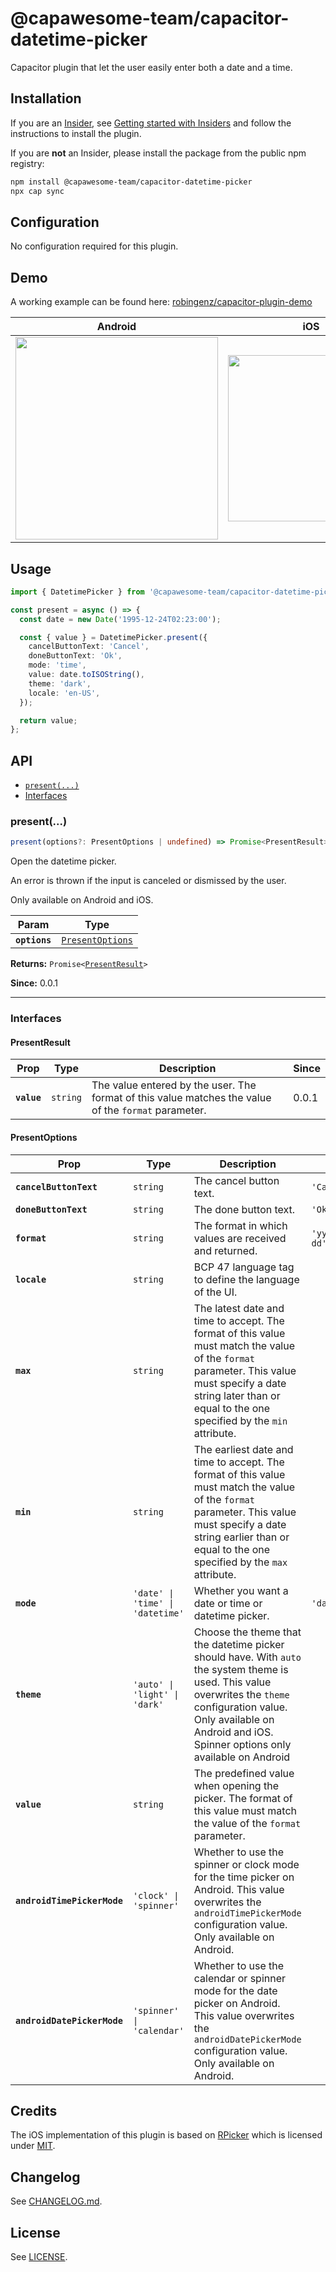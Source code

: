# @capawesome-team/capacitor-datetime-picker

Capacitor plugin that let the user easily enter both a date and a time.

## Installation

If you are an [Insider](https://capawesome.io/insiders/#what-is-insiders), see [Getting started with Insiders](https://capawesome.io/insiders/getting-started/?plugin=capacitor-datetime-picker) and follow the instructions to install the plugin.

If you are **not** an Insider, please install the package from the public npm registry:

```bash
npm install @capawesome-team/capacitor-datetime-picker
npx cap sync
```

## Configuration

No configuration required for this plugin.

## Demo

A working example can be found here: [robingenz/capacitor-plugin-demo](https://github.com/robingenz/capacitor-plugin-demo)

| Android                                                                                                                         | iOS                                                                                                                             |
| ------------------------------------------------------------------------------------------------------------------------------- | ------------------------------------------------------------------------------------------------------------------------------- |
| <img src="https://user-images.githubusercontent.com/13857929/184545710-a837f45f-e335-4903-b3a9-e1f30b42163f.gif" width="324" /> | <img src="https://user-images.githubusercontent.com/13857929/184545717-a10291e4-95fe-4453-91f7-c04246c61dec.gif" width="266" /> |

## Usage

```typescript
import { DatetimePicker } from '@capawesome-team/capacitor-datetime-picker';

const present = async () => {
  const date = new Date('1995-12-24T02:23:00');

  const { value } = DatetimePicker.present({
    cancelButtonText: 'Cancel',
    doneButtonText: 'Ok',
    mode: 'time',
    value: date.toISOString(),
    theme: 'dark',
    locale: 'en-US',
  });

  return value;
};
```

## API

<docgen-index>

* [`present(...)`](#present)
* [Interfaces](#interfaces)

</docgen-index>

<docgen-api>
<!--Update the source file JSDoc comments and rerun docgen to update the docs below-->

### present(...)

```typescript
present(options?: PresentOptions | undefined) => Promise<PresentResult>
```

Open the datetime picker.

An error is thrown if the input is canceled or dismissed by the user.

Only available on Android and iOS.

| Param         | Type                                                      |
| ------------- | --------------------------------------------------------- |
| **`options`** | <code><a href="#presentoptions">PresentOptions</a></code> |

**Returns:** <code>Promise&lt;<a href="#presentresult">PresentResult</a>&gt;</code>

**Since:** 0.0.1

--------------------


### Interfaces


#### PresentResult

| Prop        | Type                | Description                                                                                          | Since |
| ----------- | ------------------- | ---------------------------------------------------------------------------------------------------- | ----- |
| **`value`** | <code>string</code> | The value entered by the user. The format of this value matches the value of the `format` parameter. | 0.0.1 |


#### PresentOptions

| Prop                        | Type                                        | Description                                                                                                                                                                                                                      | Default                                     | Since |
| --------------------------- | ------------------------------------------- | -------------------------------------------------------------------------------------------------------------------------------------------------------------------------------------------------------------------------------- | ------------------------------------------- | ----- |
| **`cancelButtonText`**      | <code>string</code>                         | The cancel button text.                                                                                                                                                                                                          | <code>'Cancel'</code>                       | 0.0.1 |
| **`doneButtonText`**        | <code>string</code>                         | The done button text.                                                                                                                                                                                                            | <code>'Ok'</code>                           | 0.0.1 |
| **`format`**                | <code>string</code>                         | The format in which values are received and returned.                                                                                                                                                                            | <code>'yyyy-MM-dd'T'HH:mm:ss.sss'Z''</code> | 0.0.1 |
| **`locale`**                | <code>string</code>                         | BCP 47 language tag to define the language of the UI.                                                                                                                                                                            |                                             | 0.0.2 |
| **`max`**                   | <code>string</code>                         | The latest date and time to accept. The format of this value must match the value of the `format` parameter. This value must specify a date string later than or equal to the one specified by the `min` attribute.              |                                             | 0.0.1 |
| **`min`**                   | <code>string</code>                         | The earliest date and time to accept. The format of this value must match the value of the `format` parameter. This value must specify a date string earlier than or equal to the one specified by the `max` attribute.          |                                             | 0.0.1 |
| **`mode`**                  | <code>'date' \| 'time' \| 'datetime'</code> | Whether you want a date or time or datetime picker.                                                                                                                                                                              | <code>'datetime'</code>                     | 0.0.1 |
| **`theme`**                 | <code>'auto' \| 'light' \| 'dark'</code>    | Choose the theme that the datetime picker should have. With `auto` the system theme is used. This value overwrites the `theme` configuration value. Only available on Android and iOS. Spinner options only available on Android |                                             | 0.0.1 |
| **`value`**                 | <code>string</code>                         | The predefined value when opening the picker. The format of this value must match the value of the `format` parameter.                                                                                                           |                                             | 0.0.1 |
| **`androidTimePickerMode`** | <code>'clock' \| 'spinner'</code>           | Whether to use the spinner or clock mode for the time picker on Android. This value overwrites the `androidTimePickerMode` configuration value. Only available on Android.                                                       |                                             | 5.1.0 |
| **`androidDatePickerMode`** | <code>'spinner' \| 'calendar'</code>        | Whether to use the calendar or spinner mode for the date picker on Android. This value overwrites the `androidDatePickerMode` configuration value. Only available on Android.                                                    |                                             | 5.1.0 |

</docgen-api>

## Credits

The iOS implementation of this plugin is based on [RPicker](https://github.com/rheyansh/RPicker) which is licensed under [MIT](https://github.com/rheyansh/RPicker/blob/master/LICENSE).

## Changelog

See [CHANGELOG.md](https://github.com/capawesome-team/capacitor-plugins/blob/main/packages/datetime-picker/CHANGELOG.md).

## License

See [LICENSE](https://github.com/capawesome-team/capacitor-plugins/blob/main/packages/datetime-picker/LICENSE).
